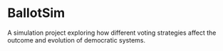 # BallotSim
A simulation project exploring how different voting strategies affect the outcome and evolution of democratic systems.
